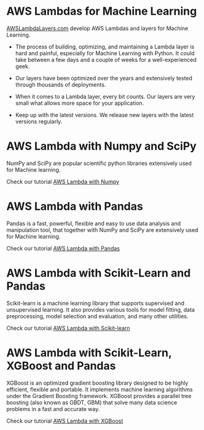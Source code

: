 # AWS Lambdas for Machine Learning

[AWSLambdaLayers.com](https://www.awslambdalayers.com/) develop AWS Lambdas and layers for Machine Learning.

* The process of building, optimizing, and maintaining a Lambda layer is hard and painful, especially for Machine Learning with Python. It could take between a few days and a couple of weeks for a well-experienced geek.

* Our layers have been optimized over the years and extensively tested through thousands of deployments.

* When it comes to a Lambda layer, every bit counts. Our layers are very small what allows more space for your application.

* Keep up with the latest versions. We release new layers with the latest versions regularly.

# AWS Lambda with Numpy and SciPy

NumPy and SciPy are popular scientific python libraries extensively used for Machine learning.

Check our tutorial [AWS Lambda with Numpy](https://github.com/AwsLambdaLayers/aws-lambda-numpy)

# AWS Lambda with Pandas
Pandas is a fast, powerful, flexible and easy to use data analysis and manipulation tool, that together with NumPy and SciPy are extensively used for Machine learning.

Check our tutorial [AWS Lambda with Pandas](https://github.com/AwsLambdaLayers/aws-lambda-pandas)

# AWS Lambda with Scikit-Learn and Pandas
Scikit-learn is a machine learning library that supports supervised and unsupervised learning. It also provides various tools for model fitting, data preprocessing, model selection and evaluation, and many other utilities.

Check our tutorial [AWS Lambda with Scikit-learn](https://github.com/AwsLambdaLayers/aws-lambda-scikit-learn)

# AWS Lambda with Scikit-Learn, XGBoost and Pandas
XGBoost is an optimized gradient boosting library designed to be highly efficient, flexible and portable. It implements machine learning algorithms under the Gradient Boosting framework. XGBoost provides a parallel tree boosting (also known as GBDT, GBM) that solve many data science problems in a fast and accurate way.

Check our tutorial [AWS Lambda with XGBoost](https://github.com/AwsLambdaLayers/aws-lambda-xgboost)
